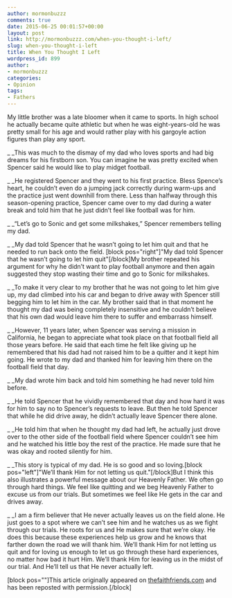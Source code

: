 ```yaml
---
author: mormonbuzzz
comments: true
date: 2015-06-25 00:01:57+00:00
layout: post
link: http://mormonbuzzz.com/when-you-thought-i-left/
slug: when-you-thought-i-left
title: When You Thought I Left
wordpress_id: 899
author:
- mormonbuzzz
categories:
- Opinion
tags:
- Fathers
---
```


My little brother was a late bloomer when it came to sports. In high school he actually became quite athletic but when he was eight-years-old he was pretty small for his age and would rather play with his gargoyle action figures than play any sport.

_
_This was much to the dismay of my dad who loves sports and had big dreams for his firstborn son. You can imagine he was pretty excited when Spencer said he would like to play midget football.

_
_He registered Spencer and they went to his first practice. Bless Spence’s heart, he couldn’t even do a jumping jack correctly during warm-ups and the practice just went downhill from there. Less than halfway through this season-opening practice, Spencer came over to my dad during a water break and told him that he just didn’t feel like football was for him.

_
_“Let’s go to Sonic and get some milkshakes,” Spencer remembers telling my dad.

_
_My dad told Spencer that he wasn’t going to let him quit and that he needed to run back onto the field. [block pos="right"]"My dad told Spencer that he wasn’t going to let him quit"[/block]My brother repeated his argument for why he didn’t want to play football anymore and then again suggested they stop wasting their time and go to Sonic for milkshakes.

_
_To make it very clear to my brother that he was not going to let him give up, my dad climbed into his car and began to drive away with Spencer still begging him to let him in the car. My brother said that in that moment he thought my dad was being completely insensitive and he couldn’t believe that his own dad would leave him there to suffer and embarrass himself.

_
_However, 11 years later, when Spencer was serving a mission in California, he began to appreciate what took place on that football field all those years before. He said that each time he felt like giving up he remembered that his dad had not raised him to be a quitter and it kept him going. He wrote to my dad and thanked him for leaving him there on the football field that day.

_
_My dad wrote him back and told him something he had never told him before.

_
_He told Spencer that he vividly remembered that day and how hard it was for him to say no to Spencer’s requests to leave. But then he told Spencer that while he did drive away, he didn’t actually leave Spencer there alone.

_
_He told him that when he thought my dad had left, he actually just drove over to the other side of the football field where Spencer couldn’t see him and he watched his little boy the rest of the practice. He made sure that he was okay and rooted silently for him.

_
_This story is typical of my dad. He is so good and so loving.[block pos="left"]"We’ll thank Him for not letting us quit."[/block]But I think this also illustrates a powerful message about our Heavenly Father. We often go through hard things. We feel like quitting and we beg Heavenly Father to excuse us from our trials. But sometimes we feel like He gets in the car and drives away.

_
_I am a firm believer that He never actually leaves us on the field alone. He just goes to a spot where we can’t see him and he watches us as we fight through our trials. He roots for us and He makes sure that we’re okay. He does this because these experiences help us grow and he knows that farther down the road we will thank him. We’ll thank Him for not letting us quit and for loving us enough to let us go through these hard experiences, no matter how bad it hurt Him. We’ll thank Him for leaving us in the midst of our trial. And He’ll tell us that He never actually left.


[block pos=""]This article originally appeared on [thefaithfriends.com](http://www.thefaithfriends.com/blog/when-you-thought-i-left) and has been reposted with permission.[/block]
